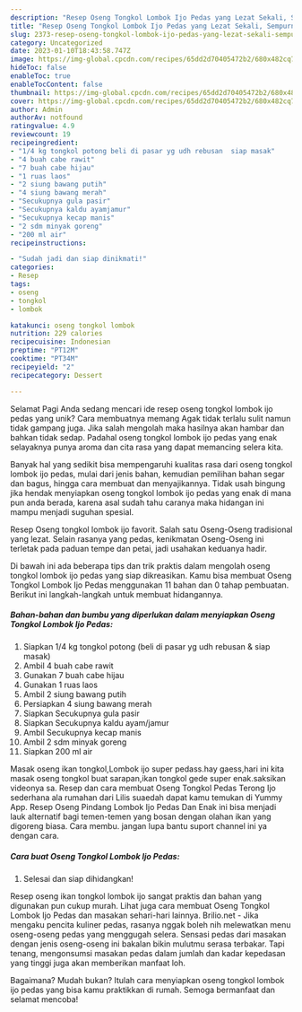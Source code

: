 ```yaml
---
description: "Resep Oseng Tongkol Lombok Ijo Pedas yang Lezat Sekali, Sempurna"
title: "Resep Oseng Tongkol Lombok Ijo Pedas yang Lezat Sekali, Sempurna"
slug: 2373-resep-oseng-tongkol-lombok-ijo-pedas-yang-lezat-sekali-sempurna
category: Uncategorized
date: 2023-01-10T18:43:58.747Z
image: https://img-global.cpcdn.com/recipes/65dd2d70405472b2/680x482cq70/oseng-tongkol-lombok-ijo-pedas-foto-resep-utama.jpg
hideToc: false
enableToc: true
enableTocContent: false
thumbnail: https://img-global.cpcdn.com/recipes/65dd2d70405472b2/680x482cq70/oseng-tongkol-lombok-ijo-pedas-foto-resep-utama.jpg
cover: https://img-global.cpcdn.com/recipes/65dd2d70405472b2/680x482cq70/oseng-tongkol-lombok-ijo-pedas-foto-resep-utama.jpg
author: Admin
authorAv: notfound
ratingvalue: 4.9
reviewcount: 19
recipeingredient:
- "1/4 kg tongkol potong beli di pasar yg udh rebusan  siap masak"
- "4 buah cabe rawit"
- "7 buah cabe hijau"
- "1 ruas laos"
- "2 siung bawang putih"
- "4 siung bawang merah"
- "Secukupnya gula pasir"
- "Secukupnya kaldu ayamjamur"
- "Secukupnya kecap manis"
- "2 sdm minyak goreng"
- "200 ml air"
recipeinstructions:

- "Sudah jadi dan siap dinikmati!"
categories:
- Resep
tags:
- oseng
- tongkol
- lombok

katakunci: oseng tongkol lombok 
nutrition: 229 calories
recipecuisine: Indonesian
preptime: "PT12M"
cooktime: "PT34M"
recipeyield: "2"
recipecategory: Dessert

---
```



Selamat Pagi Anda sedang mencari ide resep oseng tongkol lombok ijo pedas yang unik? Cara membuatnya memang Agak tidak terlalu sulit namun tidak gampang juga. Jika salah mengolah maka hasilnya akan hambar dan bahkan tidak sedap. Padahal oseng tongkol lombok ijo pedas yang enak selayaknya punya aroma dan cita rasa yang dapat memancing selera kita.


Banyak hal yang sedikit bisa mempengaruhi kualitas rasa dari oseng tongkol lombok ijo pedas, mulai dari jenis bahan, kemudian pemilihan bahan segar dan bagus, hingga cara membuat dan menyajikannya. Tidak usah bingung jika hendak menyiapkan oseng tongkol lombok ijo pedas yang enak di mana pun anda berada, karena asal sudah tahu caranya maka hidangan ini mampu menjadi suguhan spesial.

Resep Oseng tongkol lombok ijo favorit. Salah satu Oseng-Oseng tradisional yang lezat. Selain rasanya yang pedas, kenikmatan Oseng-Oseng ini terletak pada paduan tempe dan petai, jadi usahakan keduanya hadir.


Di bawah ini ada beberapa tips dan trik praktis dalam mengolah oseng tongkol lombok ijo pedas yang siap dikreasikan. Kamu bisa membuat Oseng Tongkol Lombok Ijo Pedas menggunakan 11 bahan dan 0 tahap pembuatan. Berikut ini langkah-langkah untuk membuat hidangannya.

<!--inarticleads1-->

##### Bahan-bahan dan bumbu yang diperlukan dalam menyiapkan Oseng Tongkol Lombok Ijo Pedas:

1. Siapkan 1/4 kg tongkol potong (beli di pasar yg udh rebusan &amp; siap masak)
1. Ambil 4 buah cabe rawit
1. Gunakan 7 buah cabe hijau
1. Gunakan 1 ruas laos
1. Ambil 2 siung bawang putih
1. Persiapkan 4 siung bawang merah
1. Siapkan Secukupnya gula pasir
1. Siapkan Secukupnya kaldu ayam/jamur
1. Ambil Secukupnya kecap manis
1. Ambil 2 sdm minyak goreng
1. Siapkan 200 ml air


Masak oseng ikan tongkol,Lombok ijo super pedass.hay gaess,hari ini kita masak oseng tongkol buat sarapan,ikan tongkol gede super enak.saksikan videonya sa. Resep dan cara membuat Oseng Tongkol Pedas Terong Ijo sederhana ala rumahan dari Lilis suaedah dapat kamu temukan di Yummy App. Resep Oseng Pindang Lombok Ijo Pedas Dan Enak ini bisa menjadi lauk alternatif bagi temen-temen yang bosan dengan olahan ikan yang digoreng biasa. Cara membu. jangan lupa bantu suport channel ini ya dengan cara. 

<!--inarticleads2-->

##### Cara buat Oseng Tongkol Lombok Ijo Pedas:


1. Selesai dan siap dihidangkan!

Resep oseng ikan tongkol lombok ijo sangat praktis dan bahan yang digunakan pun cukup murah. Lihat juga cara membuat Oseng Tongkol Lombok Ijo Pedas dan masakan sehari-hari lainnya. Brilio.net - Jika mengaku pencita kuliner pedas, rasanya nggak boleh nih melewatkan menu oseng-oseng pedas yang menggugah selera. Sensasi pedas dari masakan dengan jenis oseng-oseng ini bakalan bikin mulutmu serasa terbakar. Tapi tenang, mengonsumsi masakan pedas dalam jumlah dan kadar kepedasan yang tinggi juga akan memberikan manfaat loh. 

Bagaimana? Mudah bukan? Itulah cara menyiapkan oseng tongkol lombok ijo pedas yang bisa kamu praktikkan di rumah. Semoga bermanfaat dan selamat mencoba!
